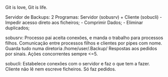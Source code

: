 Git is love, Git is life.


Servidor de Backups:
2 Programas: Servidor (sobusrv)  + Cliente (sobucli)
	- Impedir acesso direto aos ficheiros;
	- Comprimir Dados;
	- Eliminar duplicados;

sobusrv:
	Processo pai aceita conexões, e manda o trabalho para processos filhos.
	Comunicação entre processos filhos e clientes por pipes com nome.
	Guarda tudo numa diretoria /home/user/.Backup/
	Respostas aos pedidos por sinais.
	Ações concorrentes sempre <=5.

sobucli:
	Estabelece conexões com o servidor e faz o que tem a fazer.
	Cliente não lê nem escreve ficheiros. Só faz pedidos.
